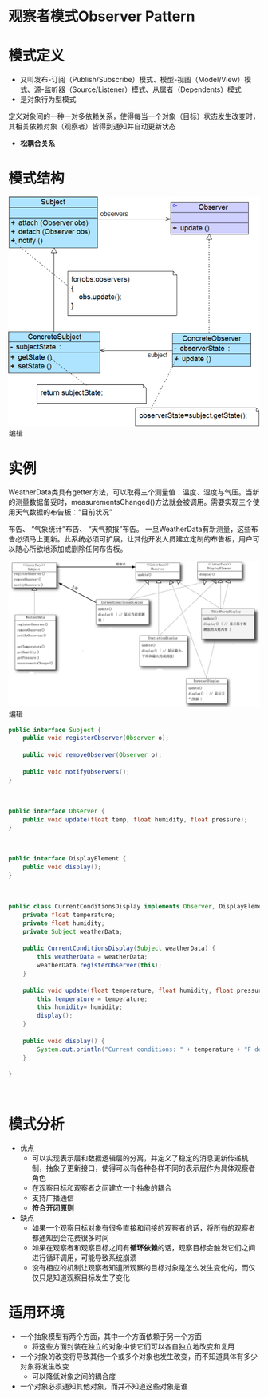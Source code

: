 # 观察者模式Observer Pattern

# 模式定义

- 又叫发布-订阅（Publish/Subscribe）模式、模型-视图（Model/View）模式、源-监听器（Source/Listener）模式、从属者（Dependents）模式
- 是对象行为型模式

定义对象间的一种一对多依赖关系，使得每当一个对象（目标）状态发生改变时，其相关依赖对象（观察者）皆得到通知并自动更新状态

- **松耦合关系**

# 模式结构

![img](assets/eccc56c81d3342c18c924e8bc11da0ce.png)![点击并拖拽以移动](data:image/gif;base64,R0lGODlhAQABAPABAP///wAAACH5BAEKAAAALAAAAAABAAEAAAICRAEAOw==)编辑

# 实例

WeatherData类具有getter方法，可以取得三个测量值：温度、湿度与气压。当新的测量数据备妥时，measurementsChanged()方法就会被调用。需要实现三个使用天气数据的布告板：“目前状况” 

布告、 “气象统计”布告、 “天气预报”布告。 一旦WeatherData有新测量，这些布告必须马上更新。此系统必须可扩展，让其他开发人员建立定制的布告板，用户可以随心所欲地添加或删除任何布告板。

![img](assets/137208100c8441dc87a74ffbc372b4af.png)![点击并拖拽以移动](data:image/gif;base64,R0lGODlhAQABAPABAP///wAAACH5BAEKAAAALAAAAAABAAEAAAICRAEAOw==)编辑

```java
public interface Subject {
    public void registerObserver(Observer o);

    public void removeObserver(Observer o);

    public void notifyObservers();
}
```

![点击并拖拽以移动](data:image/gif;base64,R0lGODlhAQABAPABAP///wAAACH5BAEKAAAALAAAAAABAAEAAAICRAEAOw==)

```java
public interface Observer {
    public void update(float temp, float humidity, float pressure);
}
```

![点击并拖拽以移动](data:image/gif;base64,R0lGODlhAQABAPABAP///wAAACH5BAEKAAAALAAAAAABAAEAAAICRAEAOw==)

```java
public interface DisplayElement {
    public void display();
}
```

![点击并拖拽以移动](data:image/gif;base64,R0lGODlhAQABAPABAP///wAAACH5BAEKAAAALAAAAAABAAEAAAICRAEAOw==)

```java
public class CurrentConditionsDisplay implements Observer, DisplayElement {
    private float temperature;
    private float humidity;
    private Subject weatherData;

    public CurrentConditionsDisplay(Subject weatherData) {
        this.weatherData = weatherData;
        weatherData.registerObserver(this);
    }

    public void update(float temperature, float humidity, float pressure) {
        this.temperature = temperature;
        this.humidity= humidity;
        display();
    }

    public void display() {
        System.out.println("Current conditions: " + temperature + "F degrees and" + humidity + "% humidity");
    }

}
```

![点击并拖拽以移动](data:image/gif;base64,R0lGODlhAQABAPABAP///wAAACH5BAEKAAAALAAAAAABAAEAAAICRAEAOw==)

# 模式分析

- 优点
  - 可以实现表示层和数据逻辑层的分离，并定义了稳定的消息更新传递机制，抽象了更新接口，使得可以有各种各样不同的表示层作为具体观察者角色
  - 在观察目标和观察者之间建立一个抽象的耦合
  - 支持广播通信
  - **符合开闭原则**
- 缺点
  - 如果一个观察目标对象有很多直接和间接的观察者的话，将所有的观察者都通知到会花费很多时间
  - 如果在观察者和观察目标之间有**循环依赖**的话，观察目标会触发它们之间进行循环调用，可能导致系统崩溃
  - 没有相应的机制让观察者知道所观察的目标对象是怎么发生变化的，而仅仅只是知道观察目标发生了变化

# 适用环境

- 一个抽象模型有两个方面，其中一个方面依赖于另一个方面
  - 将这些方面封装在独立的对象中使它们可以各自独立地改变和复用
- 一个对象的改变将导致其他一个或多个对象也发生改变，而不知道具体有多少对象将发生改变
  - 可以降低对象之间的耦合度
- 一个对象必须通知其他对象，而并不知道这些对象是谁
